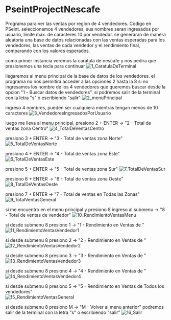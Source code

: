 # PseintProjectNescafe
Programa para ver las ventas por region de 4 vendedores. Codigo en PSeint.
seleccionamos 4 vendedores, sus nombres seran ingresados por usuario, limite max. de caracteres 10 por vendedor.
se generaran de manera aleatoria una base de datos relacionadas con las ventas esperadas para los vendedores, las ventas de cada vendedor y el rendimiento final, comparando con los valores esperados.

como primer instancia veremos la caratula de nescafe y nos pedira que presionemos una tecla para continuar
![1_CaratulaDeTerminal](https://github.com/MDMSerra/PseintProjectNescafe/assets/122322927/23c3f182-53e1-4a4e-bd7f-53790acde55f)

llegaremos al menu principal de la base de datos de los vendedores. el programa no nos permitira acceder a las opciones 2 hasta la 8 si no ingresamos los nombre de los 4 vendedores que queremos buscar desde la opcion "1 - Buscar datos de vendedores". si podremos salir de la terminal con la letra "s" o escribiendo "salir"
![2_menuPrincipal](https://github.com/MDMSerra/PseintProjectNescafe/assets/122322927/072687a6-b975-4215-b717-bd755378e482)

ingreso 4 nombres, pueden ser cualquiera mientras tengan menos de 10 caracteres
![3_VendedoresIngresadosPorUsuario](https://github.com/MDMSerra/PseintProjectNescafe/assets/122322927/434bd10f-d454-4464-a6da-33b2ceaada31)

luego me lleva al menu principal, presiono 2 + ENTER -> "2 - Total de ventas zona Centro"
![4_TotalDeVentasCentro](https://github.com/MDMSerra/PseintProjectNescafe/assets/122322927/6d3f43e1-d312-4e6b-a68f-f10494e67d32)

presiono 3 + ENTER -> "3 - Total de ventas zona Norte"
![5_TotalDeVentasNorte](https://github.com/MDMSerra/PseintProjectNescafe/assets/122322927/3546cd02-9552-4ee9-8b79-93626f3aff78)

presiono 4 + ENTER -> "4 - Total de ventas zona Este"
![6_TotalDeVentasEste](https://github.com/MDMSerra/PseintProjectNescafe/assets/122322927/9ea85ce9-9e5b-424f-a20e-bda1fa65ec8c)

presiono 5 + ENTER -> "5 - Total de ventas zona Sur"
![7_TotalDeVentasSur](https://github.com/MDMSerra/PseintProjectNescafe/assets/122322927/6b60ee86-29bb-46ec-b0fb-cc692e9dcf98)

presiono 6 + ENTER -> "6 - Total de ventas zona Oeste"
![8_TotalDeVentasOeste](https://github.com/MDMSerra/PseintProjectNescafe/assets/122322927/6819e685-2131-469a-936f-4541022030b4)

presiono 7 + ENTER -> "7 - Total de ventas en Todas las Zonas"
![9_TotalVentasGeneral](https://github.com/MDMSerra/PseintProjectNescafe/assets/122322927/be29d22a-f3a6-46a4-8e58-d2183140026d)

si me encuentro en el menu principal y presiono 8 ingreso al submenu -> "8 - Total de ventas de vendedor"
![10_RendimientoVentasMenu](https://github.com/MDMSerra/PseintProjectNescafe/assets/122322927/aa6b50bd-a0f6-46aa-a5f3-160a5389067f)

si desde submenu 8 presiono 1 -> "1 - Rendimiento en Ventas de <primer vendedor ingresado>"
![11_RendimientoVentasVendedor1](https://github.com/MDMSerra/PseintProjectNescafe/assets/122322927/aaa726a2-e2b5-43ac-94f9-a560c5f482af)

si desde submenu 8 presiono 2 -> "2 - Rendimiento en Ventas de <segundo vendedor ingresado>"
![12_RendimientoVentasVendedor2](https://github.com/MDMSerra/PseintProjectNescafe/assets/122322927/d0b33680-8982-4d14-ae58-12d6320d2266)

si desde submenu 8 presiono 3 -> "3 - Rendimiento en Ventas de <tercer vendedor ingresado>"
![13_RendimientoVentasVendedor3](https://github.com/MDMSerra/PseintProjectNescafe/assets/122322927/fb355514-93de-47b7-9ca7-d6e64629dbfc)

si desde submenu 8 presiono 4 -> "4 - Rendimiento en Ventas de <cuarto vendedor ingresado>"  
![14_RendimientoVentasVendedor4](https://github.com/MDMSerra/PseintProjectNescafe/assets/122322927/371118e7-2c96-4e48-bfe7-19930f0740db)

si desde submenu 8 presiono 5 -> "5 - Rendimiento en Ventas de Todos los vendedores"    
![15_RendimientoVentasGeneral](https://github.com/MDMSerra/PseintProjectNescafe/assets/122322927/bd6e492c-8f82-472a-9cc2-0da62dc1d9fd)

si desde submenu 8 presiono M -> "M - Volver al menu anterior"
podremos salir de la terminal con la letra "s" o escribiendo "salir"
![16_Salir](https://github.com/MDMSerra/PseintProjectNescafe/assets/122322927/b4174041-d452-4d63-958d-417fe264e2ca)
